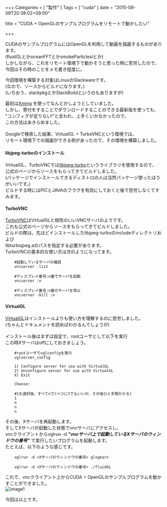 +++
Categories = [ "製作" ]
Tags = [ "cuda" ]
date = "2015-08-09T20:38:02+09:00"

title =  "CUDA + OpenGLのサンプルプログラムをリモートで動かしたい"

+++

CUDAのサンプルプログラムにはOpenGLを利用して動画を描画するものがあります。<br>
(fluidGLとかoceanFFTとかsmokeParticleslとか)<br>
しかしながら、これをリモート環境下で動かそうと思った時に苦労したので、<br>
今回はその時のことをメモ書き程度に。

<!--more-->

今回環境を構築する対象はLinuxのSlackwareです。<br>
(なので、ソースからビルドになります。)<br>
(いちおう、slackpkgとかSlackBuildというのもありますが)<br>

最初は<a href="http://www.straightrunning.com/XmingNotes/" target="_blank">Xming</a>
を使ってなんとかしようとしていました。<br>
しかし、寄付をすることでダウンロードすることのできる最新版を使っても、<br>
"コンフィグが足りない!"と言われ、上手くいかなかったので、<br>
この方法はあきらめました。<br>
<br>
Googleで検索した結果、VirtualGL + TurboVNCという環境では、<br>
リモート環境下での描画ができる例があったので、その環境を構築しました。<br>

<h4>libjpeg-turboのインストール</h4>
VirtualGL、TurboVNCでは<a href="http://libjpeg-turbo.virtualgl.org/" target="_blank">libjpeg-turbo</a>というライブラリを使用するので、<br>
公式のページからソースをもらってきてビルドしました。<br>
(パッケージでインストールできるディストロの人は当然パッケージ使ったほうがいいです。)<br>
ビルドする時にはPICとJAVAのフラグを有効にしておくと後で苦労しなくてすみます。<br>

<h4>TurboVNC</h4>
<a href="http://www.turbovnc.org/" target="_blank">TurboVNC</a>はVirtualGLと相性のいいVNCサーバのようです。<br>
これも公式のページからソースをもらってきてビルドしました。<br>
ビルドの際は、先ほどインストールしたlibjpeg-turboのincludeディレクトリおよび<br>
libturbojpeg.aのパスを指定する必要があります。<br>
TurboVNCの基本的な使い方は次のようになってます。

        #起動しているサーバの確認
        vncserver -list
        
        #ディスプレイ番号:n番でサーバを起動
        vncserver :n
        
        #ディスプレイ番号:n番のサーバを停止
        vncserver -kill :n

<h4>VirtualGL</h4>
<a href="http://www.virtualgl.org/" target="_blank">VirtualGL</a>はインストールよりも使い方を理解するのに苦労しました。<br>
(ちゃんとドキュメントを読めばわかるんでしょうが)<br>
<br>
インストール後はまずは設定で、rootユーザとして以下を実行<br>
この時Xサーバはoffにしておきましょう。

        #rootユーザでvglconfigを実行
        vglserver_config
        
        1) Configure server for use with VirtualGL
        2) Unconfigure server for use with VirtualGL
        X) Exit
        
        Choose:

        #1を選択後、すべてnで(べつにYでもいいが、その後ひと手間かかる)
        1
        n
        n
        n

その後、Xサーバを再起動します。<br>
そしてXサーバが起動した状態でvncサーバにアクセスし、<br>
vncクライアントからvglrun -d <i><b>"vncサーバ上で起動しているXサーバのウィンドウの番号"</b></i> で実行したいプログラムを起動します。<br>
たとえば、以下のような感じです。

        vglrun -d <Xサーバのウィンドウの番号> glxgears
        
        vglrun -d <Xサーバのウィンドウの番号> ./fluidGL

これで、vncクライアント上からCUDA + OpenGLのサンプルプログラムを動かすことができました。<br>
![image1](https://pbs.twimg.com/media/CL0QFO5VEAA-WfB.jpg)

今回は以上です。